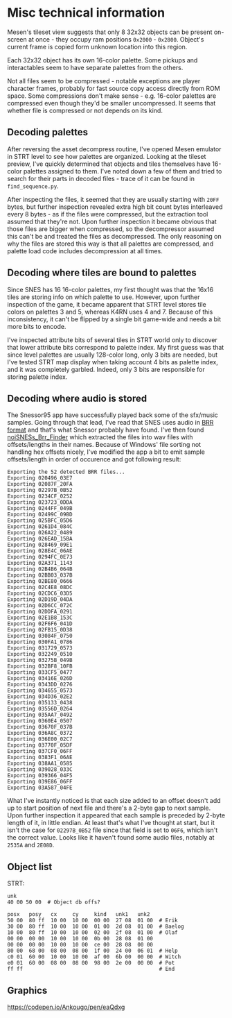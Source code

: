 # Misc technical information

Mesen's tileset view suggests that only 8 32x32 objects can be present on-screen at once - they occupy ram positions `0x2000` - `0x2800`.
Object's current frame is copied form unknown location into this region.

Each 32x32 object has its own 16-color palette.
Some pickups and interactables seem to have separate palettes from the others.

Not all files seem to be compressed - notable exceptions are player character frames, probably for fast source copy access directly from ROM space.
Some compressions don't make sense - e.g. 16-color palettes are compressed even though they'd be smaller uncompressed.
It seems that whether file is compressed or not depends on its kind.

## Decoding palettes

After reversing the asset decompress routine, I've opened Mesen emulator in STRT level to see how palettes are organized.
Looking at the tileset preview, I've quickly determined that objects and tiles themselves have 16-color palettes assigned to them.
I've noted down a few of them and tried to search for their parts in decoded files - trace of it can be found in `find_sequence.py`.

After inspecting the files, it seemed that they are usually starting with `20FF` bytes, but further inspection revealed extra high bit count bytes interleaved every 8 bytes - as if the files were compressed, but the extraction tool assumed that they're not.
Upon further inspection it became obvious that those files are bigger when compressed, so the decompressor assumed this can't be and treated the files as decompressed.
The only reasoning on why the files are stored this way is that all palettes are compressed, and palette load code includes decompression at all times.

## Decoding where tiles are bound to palettes

Since SNES has 16 16-color palettes, my first thought was that the 16x16 tiles are storing info on which palette to use.
However, upon further inspection of the game, it became apparent that STRT level stores tile colors on palettes 3 and 5, whereas K4RN uses 4 and 7.
Because of this inconsistency, it can't be flipped by a single bit game-wide and needs a bit more bits to encode.

I've inspected attribute bits of several tiles in STRT world only to discover that lower attribute bits correspond to palette index.
My first guess was that since level palettes are usually 128-color long, only 3 bits are needed, but I've tested STRT map display when taking account 4 bits as palette index, and it was completely garbled.
Indeed, only 3 bits are responsible for storing palette index.

## Decoding where audio is stored

The Snessor95 app have successfully played back some of the sfx/music samples.
Going through that lead, I've read that SNES uses audio in [BRR format](https://wiki.superfamicom.org/bit-rate-reduction-(brr)) and that's  what Snessor probably have found.
I've then found [noiSNESs_Brr_Finder](https://github.com/noisecross/noiSNESs_Brr_Finder) which extracted the files into wav files with offsets/lengths in their names.
Because of Windows' file sorting not handling hex offsets nicely, I've modified the app a bit to emit sample offsets/length in order of occurence and got following result:

```plain
Exporting the 52 detected BRR files...
Exporting 020496_03E7
Exporting 02087F_20FA
Exporting 02297B_0B52
Exporting 0234CF_0252
Exporting 023723_0DDA
Exporting 0244FF_049B
Exporting 02499C_09BD
Exporting 025BFC_05D6
Exporting 0261D4_084C
Exporting 026A22_0489
Exporting 026EAD_15BA
Exporting 028469_09E1
Exporting 028E4C_06AE
Exporting 0294FC_0E73
Exporting 02A371_1143
Exporting 02B4B6_064B
Exporting 02BB03_037B
Exporting 02BE80_0666
Exporting 02C4E8_08DC
Exporting 02CDC6_03D5
Exporting 02D19D_04DA
Exporting 02D6CC_072C
Exporting 02DDFA_0291
Exporting 02E1B8_153C
Exporting 02F6F6_041D
Exporting 02FB15_0D38
Exporting 03084F_0750
Exporting 030FA1_0786
Exporting 031729_0573
Exporting 032249_0510
Exporting 03275B_049B
Exporting 032BF8_10FB
Exporting 033CF5_0477
Exporting 03416E_026D
Exporting 0343DD_0276
Exporting 034655_0573
Exporting 034D36_02E2
Exporting 035133_0438
Exporting 03556D_0264
Exporting 035AA7_0492
Exporting 0360E4_0507
Exporting 03670F_037B
Exporting 036A8C_0372
Exporting 036E00_02C7
Exporting 03770F_05DF
Exporting 037CF0_06FF
Exporting 0383F1_06AE
Exporting 038AA1_0585
Exporting 039028_033C
Exporting 039366_04F5
Exporting 039E86_06FF
Exporting 03A587_04FE
```

What I've instantly noticed is that each size added to an offset doesn't add up to start position of next file and there's a 2-byte gap to next sample.
Upon further inspection it appeared that each sample is preceded by 2-byte length of it, in little endian.
At least that's what I've thought at start, but it isn't the case for `02297B_0B52` file since that field is set to `06F6`, which isn't the correct value.
Looks like it haven't found some audio files, notably at `2535A` and `2E08D`.

## Object list

STRT:

```plain
unk
40 00 50 00  # Object db offs?

posx   posy   cx     cy     kind   unk1   unk2
50 00  80 ff  10 00  10 00  00 00  27 08  01 00  # Erik
30 00  80 ff  10 00  10 00  01 00  2d 08  01 00  # Baelog
10 00  80 ff  10 00  10 00  02 00  2f 08  01 00  # Olaf
00 00  00 00  10 00  10 00  0b 00  28 08  01 00
00 00  00 00  10 00  10 00  ce 00  28 08  00 00
80 00  68 00  08 00  08 00  1f 00  24 00  06 01  # Help
c0 01  60 00  10 00  10 00  af 00  6b 00  00 00  # Witch
e0 01  60 00  08 00  08 00  98 00  2e 00  00 00  # Pot
ff ff                                            # End
```

## Graphics

https://codepen.io/Ankougo/pen/eaQdxg
